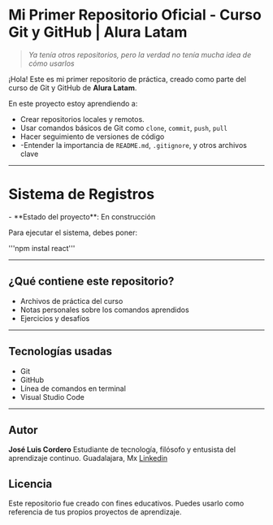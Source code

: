 # Mi Primer Repositorio Oficial - Curso Git y GitHub | Alura Latam
> *Ya tenía otros repositorios, pero la verdad no tenía mucha idea de cómo usarlos*

¡Hola! Este es mi primer repositorio de práctica, creado como parte del curso de Git y GitHub de **Alura Latam**.

En este proyecto estoy aprendiendo a:
- Crear repositorios locales y remotos.
- Usar comandos básicos de Git como `clone`, `commit`, `push`, `pull`
- Hacer seguimiento de versiones de código
- -Entender la importancia de `README.md`, `.gitignore`, y otros archivos clave

---
<h1> Sistema de Registros </h1>
- **Estado del proyecto**: En construcción

Para ejecutar el sistema, debes poner:

'''npm instal react'''

---

## ¿Qué contiene este repositorio? 

- Archivos de práctica del curso
- Notas personales sobre los comandos aprendidos
- Ejercicios y desafíos
 
---

## Tecnologías usadas
- Git
- GitHub
- Línea de comandos en terminal
- Visual Studio Code

---

## Autor
**José Luis Cordero**
Estudiante de tecnología, filósofo y entusista del aprendizaje continuo.
Guadalajara, Mx
[Linkedin](https://www.linkedin.com/in/jose-luis-cordero-/)

## Licencia
Este repositorio fue creado con fines educativos.
Puedes usarlo como referencia de tus propios proyectos de aprendizaje. 


  

